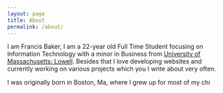```yaml
---
layout: page
title: About
permalink: /about/
---
```


I am Francis Baker, I am a 22-year old Full Time Student focusing on Information Technology with a minor in Business from [University of Massachusetts: Lowell][umass]. Besides that I love developing websites and currently working on various projects which you I write about very often. 

I was originally born in Boston, Ma, where I grew up for most of my chi

[umass]:    https://www.uml.edu
